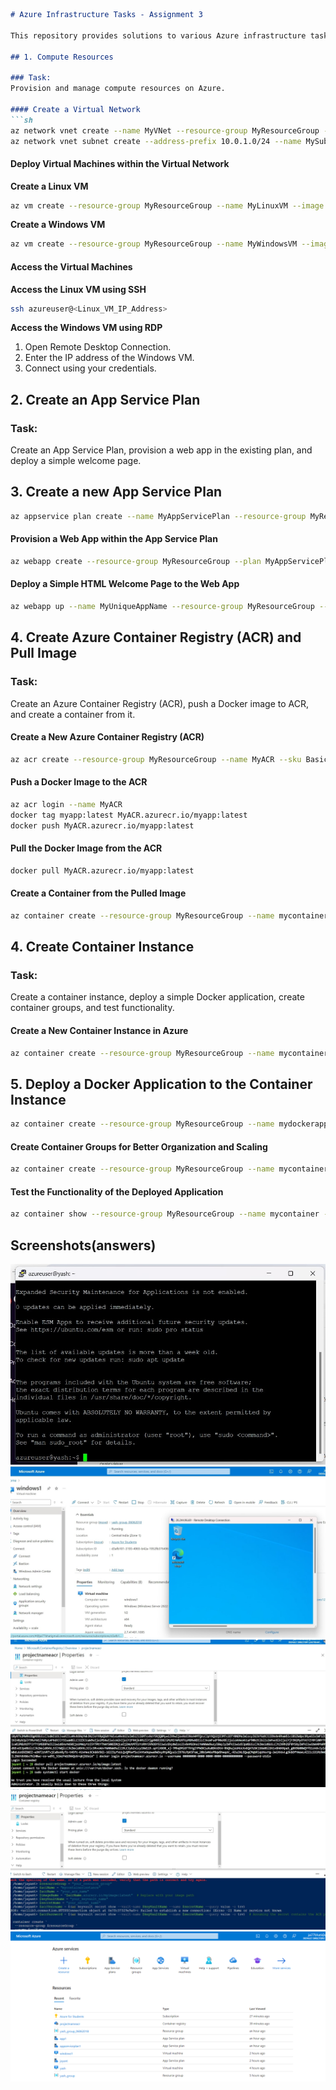 ```markdown
# Azure Infrastructure Tasks - Assignment 3

This repository provides solutions to various Azure infrastructure tasks. Each task involves creating and managing different Azure resources. Below is a detailed description of each assignment, including commands and relevant screenshots.

## 1. Compute Resources

### Task:
Provision and manage compute resources on Azure.

#### Create a Virtual Network
```sh
az network vnet create --name MyVNet --resource-group MyResourceGroup --subnet-name MySubnet
az network vnet subnet create --address-prefix 10.0.1.0/24 --name MySubnet --resource-group MyResourceGroup --vnet-name MyVNet
```

#### Deploy Virtual Machines within the Virtual Network

**Create a Linux VM**
```sh
az vm create --resource-group MyResourceGroup --name MyLinuxVM --image UbuntuLTS --admin-username azureuser --generate-ssh-keys
```

**Create a Windows VM**
```sh
az vm create --resource-group MyResourceGroup --name MyWindowsVM --image Win2019Datacenter --admin-username azureuser --admin-password myPassword123!
```

#### Access the Virtual Machines

**Access the Linux VM using SSH**
```sh
ssh azureuser@<Linux_VM_IP_Address>
```

**Access the Windows VM using RDP**
1. Open Remote Desktop Connection.
2. Enter the IP address of the Windows VM.
3. Connect using your credentials.

## 2. Create an App Service Plan

### Task:
Create an App Service Plan, provision a web app in the existing plan, and deploy a simple welcome page.

## 3. Create a new App Service Plan
```sh
az appservice plan create --name MyAppServicePlan --resource-group MyResourceGroup --sku FREE
```

#### Provision a Web App within the App Service Plan
```sh
az webapp create --resource-group MyResourceGroup --plan MyAppServicePlan --name MyUniqueAppName
```

#### Deploy a Simple HTML Welcome Page to the Web App
```sh
az webapp up --name MyUniqueAppName --resource-group MyResourceGroup --html
```

## 4. Create Azure Container Registry (ACR) and Pull Image

### Task:
Create an Azure Container Registry (ACR), push a Docker image to ACR, and create a container from it.

#### Create a New Azure Container Registry (ACR)
```sh
az acr create --resource-group MyResourceGroup --name MyACR --sku Basic
```

#### Push a Docker Image to the ACR
```sh
az acr login --name MyACR
docker tag myapp:latest MyACR.azurecr.io/myapp:latest
docker push MyACR.azurecr.io/myapp:latest
```

#### Pull the Docker Image from the ACR
```sh
docker pull MyACR.azurecr.io/myapp:latest
```

#### Create a Container from the Pulled Image
```sh
az container create --resource-group MyResourceGroup --name mycontainer --image MyACR.azurecr.io/myapp:latest --cpu 1 --memory 1.5 --registry-login-server MyACR.azurecr.io --registry-username <username> --registry-password <password>
```

## 4. Create Container Instance

### Task:
Create a container instance, deploy a simple Docker application, create container groups, and test functionality.

#### Create a New Container Instance in Azure
```sh
az container create --resource-group MyResourceGroup --name mycontainer --image MyACR.azurecr.io/myapp:latest --cpu 1 --memory 1.5
```

## 5. Deploy a Docker Application to the Container Instance
```sh
az container create --resource-group MyResourceGroup --name mydockerapp --image mydockerapp:latest --cpu 1 --memory 1.5
```

#### Create Container Groups for Better Organization and Scaling
```sh
az container create --resource-group MyResourceGroup --name mycontainergroup --image MyACR.azurecr.io/myapp:latest --cpu 1 --memory 1.5 --restart-policy Always
```

#### Test the Functionality of the Deployed Application
```sh
az container show --resource-group MyResourceGroup --name mycontainer --query instanceView.state
```

## Screenshots(answers)

![Screenshot 1](https://github.com/jayant77778/Assignment-3-/blob/main/Screenshot%202024-06-06%20202631.jpg)
![Screenshot 2](https://github.com/jayant77778/Assignment-3-/blob/main/Screenshot%202024-06-06%20225333.jpg)
![Screenshot 3](https://github.com/jayant77778/Assignment-3-/blob/main/Screenshot%202024-06-06%20235151.jpg)
![Screenshot 4](https://github.com/jayant77778/Assignment-3-/blob/main/Screenshot%202024-06-07%20000850.jpg)
![Screenshot 5](https://github.com/jayant77778/Assignment-3-/blob/main/Screenshot%202024-06-07%20002601.png)
```
